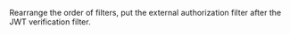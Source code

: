 Rearrange the order of filters, put the external authorization filter after the JWT verification filter.